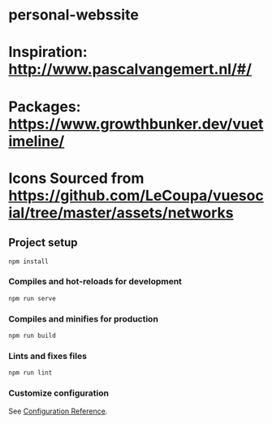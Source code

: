 # personal-webssite
# Inspiration: http://www.pascalvangemert.nl/#/
# Packages: https://www.growthbunker.dev/vuetimeline/
# Icons Sourced from https://github.com/LeCoupa/vuesocial/tree/master/assets/networks
## Project setup
```
npm install
``` 

### Compiles and hot-reloads for development
```
npm run serve
```

### Compiles and minifies for production
```
npm run build
```

### Lints and fixes files
```
npm run lint
```

### Customize configuration
See [Configuration Reference](https://cli.vuejs.org/config/).
